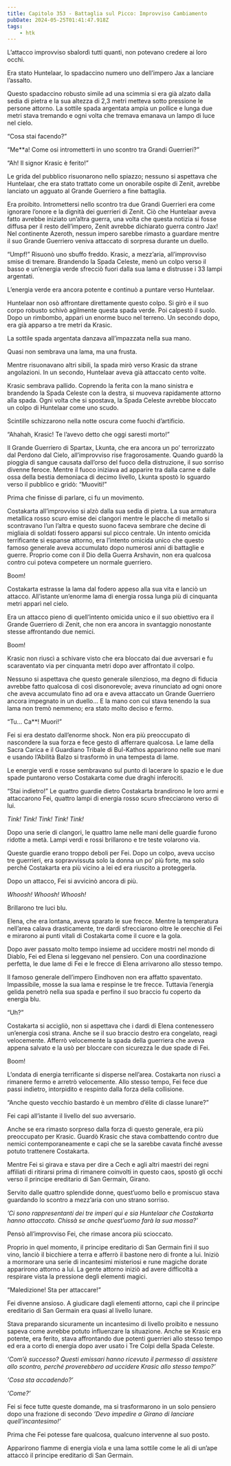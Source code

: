 ```yaml
---
title: Capitolo 353 - Battaglia sul Picco: Improvviso Cambiamento
pubDate: 2024-05-25T01:41:47.918Z
tags:
    - htk
---
```


L’attacco improvviso sbalordì tutti quanti, non potevano credere ai loro occhi.

Era stato Huntelaar, lo spadaccino numero uno dell’impero Jax a lanciare l’assalto.

Questo spadaccino robusto simile ad una scimmia si era già alzato dalla sedia di pietra e la sua altezza di 2,3 metri metteva sotto pressione le persone attorno. La sottile spada argentata ampia un pollice e lunga due metri stava tremando e ogni volta che tremava emanava un lampo di luce nel cielo.

“Cosa stai facendo?”

“Me**a! Come osi intrometterti in uno scontro tra Grandi Guerrieri?”

“Ah! Il signor Krasic è ferito!”

Le grida del pubblico risuonarono nello spiazzo; nessuno si aspettava che Huntelaar, che era stato trattato come un onorabile ospite di Zenit, avrebbe lanciato un agguato al Grande Guerriero a fine battaglia.

Era proibito. Intromettersi nello scontro tra due Grandi Guerrieri era come ignorare l’onore e la dignità dei guerrieri di Zenit. Ciò che Huntelaar aveva fatto avrebbe iniziato un’altra guerra, una volta che questa notizia si fosse diffusa per il resto dell’impero, Zenit avrebbe dichiarato guerra contro Jax! Nel continente Azeroth, nessun impero sarebbe rimasto a guardare mentre il suo Grande Guerriero veniva attaccato di sorpresa durante un duello.

“Umpf!” Risuonò uno sbuffo freddo. Krasic, a mezz’aria, all’improvviso smise di tremare. Brandendo la Spada Celeste, menò un colpo verso il basso e un’energia verde sfrecciò fuori dalla sua lama e distrusse i 33 lampi argentati.

L’energia verde era ancora potente e continuò a puntare verso Huntelaar.

Huntelaar non osò affrontare direttamente questo colpo. Si girò e il suo corpo robusto schivò agilmente questa spada verde. Poi calpestò il suolo. Dopo un rimbombo, apparì un enorme buco nel terreno. Un secondo dopo, era già apparso a tre metri da Krasic.

La sottile spada argentata danzava all’impazzata nella sua mano.

Quasi non sembrava una lama, ma una frusta.

Mentre risuonavano altri sibili, la spada mirò verso Krasic da strane angolazioni. In un secondo, Huntelaar aveva già attaccato cento volte.

Krasic sembrava pallido. Coprendo la ferita con la mano sinistra e brandendo la Spada Celeste con la destra, si muoveva rapidamente attorno alla spada. Ogni volta che si spostava, la Spada Celeste avrebbe bloccato un colpo di Huntelaar come uno scudo.

Scintille schizzarono nella notte oscura come fuochi d’artificio.

“Ahahah, Krasic! Te l’avevo detto che oggi saresti morto!”

Il Grande Guerriero di Spartax, Lkunta, che era ancora un po’ terrorizzato dal Perdono dal Cielo, all’improvviso rise fragorosamente. Quando guardò la pioggia di sangue causata dall’orso del fuoco della distruzione, il suo sorriso divenne feroce. Mentre il fuoco iniziava ad apparire tra dalla carne e dalle ossa della bestia demoniaca di decimo livello, Lkunta spostò lo sguardo verso il pubblico e gridò: “Muoviti!”

Prima che finisse di parlare, ci fu un movimento.

Costakarta all’improvviso si alzò dalla sua sedia di pietra. La sua armatura metallica rosso scuro emise dei clangori mentre le placche di metallo si scontravano l’un l’altra e questo suono faceva sembrare che decine di migliaia di soldati fossero apparsi sul picco centrale. Un intento omicida terrificante si espanse attorno, era l’intento omicida unico che questo famoso generale aveva accumulato dopo numerosi anni di battaglie e guerre. Proprio come con il Dio della Guerra Arshavin, non era qualcosa contro cui poteva competere un normale guerriero.

Boom!

Costakarta estrasse la lama dal fodero appeso alla sua vita e lanciò un attacco. All’istante un’enorme lama di energia rossa lunga più di cinquanta metri apparì nel cielo.

Era un attacco pieno di quell’intento omicida unico e il suo obiettivo era il Grande Guerriero di Zenit, che non era ancora in svantaggio nonostante stesse affrontando due nemici.

Boom!

Krasic non riuscì a schivare visto che era bloccato dai due avversari e fu scaraventato via per cinquanta metri dopo aver affrontato il colpo.

Nessuno si aspettava che questo generale silenzioso, ma degno di fiducia avrebbe fatto qualcosa di così disonorevole; aveva rinunciato ad ogni onore che aveva accumulato fino ad ora e aveva attaccato un Grande Guerriero ancora impegnato in un duello… E la mano con cui stava tenendo la sua lama non tremò nemmeno; era stato molto deciso e fermo.

“Tu… Ca**! Muori!”

Fei si era destato dall’enorme shock. Non era più preoccupato di nascondere la sua forza e fece gesto di afferrare qualcosa. Le lame della Sacra Carica e il Guardiano Tribale di Bul-Kathos apparirono nelle sue mani e usando l’Abilità Balzo si trasformò in una tempesta di lame.

Le energie verdi e rosse sembravano sul punto di lacerare lo spazio e le due spade puntarono verso Costakarta come due draghi inferociti.

“Stai indietro!” Le quattro guardie dietro Costakarta brandirono le loro armi e attaccarono Fei, quattro lampi di energia rosso scuro sfrecciarono verso di lui.

<em>Tink! Tink! Tink! Tink! Tink!</em>

Dopo una serie di clangori, le quattro lame nelle mani delle guardie furono ridotte a metà. Lampi verdi e rossi brillarono e tre teste volarono via.

Queste guardie erano troppo deboli per Fei. Dopo un colpo, aveva ucciso tre guerrieri, era sopravvissuta solo la donna un po’ più forte, ma solo perché Costakarta era più vicino a lei ed era riuscito a proteggerla.

Dopo un attacco, Fei si avvicinò ancora di più.

<em>Whoosh! Whoosh! Whoosh!</em>

Brillarono tre luci blu.

Elena, che era lontana, aveva sparato le sue frecce. Mentre la temperatura nell’area calava drasticamente, tre dardi sfrecciarono oltre le orecchie di Fei e mirarono ai punti vitali di Costakarta come il cuore e la gola.

Dopo aver passato molto tempo insieme ad uccidere mostri nel mondo di Diablo, Fei ed Elena si leggevano nel pensiero. Con una coordinazione perfetta, le due lame di Fei e le frecce di Elena arrivarono allo stesso tempo.

Il famoso generale dell’impero Eindhoven non era affatto spaventato. Impassibile, mosse la sua lama e respinse le tre frecce. Tuttavia l’energia gelida penetrò nella sua spada e perfino il suo braccio fu coperto da energia blu.

“Uh?”

Costakarta si accigliò, non si aspettava che i dardi di Elena contenessero un’energia così strana. Anche se il suo braccio destro era congelato, reagì velocemente. Afferrò velocemente la spada della guerriera che aveva appena salvato e la usò per bloccare con sicurezza le due spade di Fei.

Boom!

L’ondata di energia terrificante si disperse nell’area. Costakarta non riuscì a rimanere fermo e arretrò velocemente. Allo stesso tempo, Fei fece due passi indietro, intorpidito e respinto dalla forza della collisione.

“Anche questo vecchio bastardo è un membro d’élite di classe lunare?”

Fei capì all’istante il livello del suo avversario.

Anche se era rimasto sorpreso dalla forza di questo generale, era più preoccupato per Krasic. Guardò Krasic che stava combattendo contro due nemici contemporaneamente e capì che se la sarebbe cavata finché avesse potuto trattenere Costakarta.

Mentre Fei si girava e stava per dire a Cech e agli altri maestri dei regni affiliati di ritirarsi prima di rimanere coinvolti in questo caos, spostò gli occhi verso il principe ereditario di San Germain, Girano.

Servito dalle quattro splendide donne, quest’uomo bello e promiscuo stava guardando lo scontro a mezz’aria con uno strano sorriso.

<em>’Ci sono rappresentanti dei tre imperi qui e sia Huntelaar che Costakarta hanno attaccato. Chissà se anche quest’uomo farà la sua mossa?’</em>

Pensò all’improvviso Fei, che rimase ancora più scioccato.

Proprio in quel momento, il principe ereditario di San Germain finì il suo vino, lanciò il bicchiere a terra e afferrò il bastone nero di fronte a lui. Iniziò a mormorare una serie di incantesimi misteriosi e rune magiche dorate apparirono attorno a lui. La gente attorno iniziò ad avere difficoltà a respirare vista la pressione degli elementi magici.

“Maledizione! Sta per attaccare!”

Fei divenne ansioso. A giudicare dagli elementi attorno, capì che il principe ereditario di San Germain era quasi al livello lunare.

Stava preparando sicuramente un incantesimo di livello proibito e nessuno sapeva come avrebbe potuto influenzare la situazione. Anche se Krasic era potente, era ferito, stava affrontando due potenti guerrieri allo stesso tempo ed era a corto di energia dopo aver usato i Tre Colpi della Spada Celeste.

<em>‘Com’è successo? Questi emissari hanno ricevuto il permesso di assistere allo scontro, perché proverebbero ad uccidere Krasic allo stesso tempo?’

‘Cosa sta accadendo?’

‘Come?’</em>

Fei si fece tutte queste domande, ma si trasformarono in un solo pensiero dopo una frazione di secondo <em>’Devo impedire a Girano di lanciare quell’incantesimo!’</em>

Prima che Fei potesse fare qualcosa, qualcuno intervenne al suo posto.

Apparirono fiamme di energia viola e una lama sottile come le ali di un’ape attaccò il principe ereditario di San Germain.



